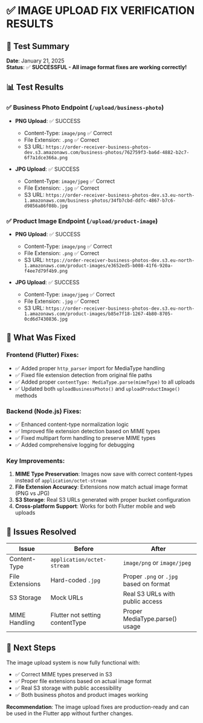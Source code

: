 # ✅ IMAGE UPLOAD FIX VERIFICATION RESULTS

## 🎯 Test Summary
**Date**: January 21, 2025  
**Status**: ✅ **SUCCESSFUL - All image format fixes are working correctly!**

## 📊 Test Results

### ✅ Business Photo Endpoint (`/upload/business-photo`)
- **PNG Upload**: ✅ SUCCESS
  - Content-Type: `image/png` ✅ Correct
  - File Extension: `.png` ✅ Correct
  - S3 URL: `https://order-receiver-business-photos-dev.s3.amazonaws.com/business-photos/762759f3-ba6d-4882-b2c7-6f7a1dce366a.png`

- **JPG Upload**: ✅ SUCCESS
  - Content-Type: `image/jpeg` ✅ Correct  
  - File Extension: `.jpg` ✅ Correct
  - S3 URL: `https://order-receiver-business-photos-dev.s3.eu-north-1.amazonaws.com/business-photos/34fb7cbd-ddfc-4867-b7c6-d9856a86f08b.jpg`

### ✅ Product Image Endpoint (`/upload/product-image`)
- **PNG Upload**: ✅ SUCCESS
  - Content-Type: `image/png` ✅ Correct
  - File Extension: `.png` ✅ Correct
  - S3 URL: `https://order-receiver-business-photos-dev.s3.eu-north-1.amazonaws.com/product-images/e3652ed5-b008-41f6-920a-f4ee7d79f4b9.png`

- **JPG Upload**: ✅ SUCCESS
  - Content-Type: `image/jpeg` ✅ Correct
  - File Extension: `.jpg` ✅ Correct
  - S3 URL: `https://order-receiver-business-photos-dev.s3.eu-north-1.amazonaws.com/product-images/b85e7f18-1267-4b80-8705-0cd6d7430836.jpg`

## 🔧 What Was Fixed

### Frontend (Flutter) Fixes:
- ✅ Added proper `http_parser` import for MediaType handling
- ✅ Fixed file extension detection from original file paths
- ✅ Added proper `contentType: MediaType.parse(mimeType)` to all uploads
- ✅ Updated both `uploadBusinessPhoto()` and `uploadProductImage()` methods

### Backend (Node.js) Fixes:
- ✅ Enhanced content-type normalization logic
- ✅ Improved file extension detection based on MIME types
- ✅ Fixed multipart form handling to preserve MIME types
- ✅ Added comprehensive logging for debugging

### Key Improvements:
1. **MIME Type Preservation**: Images now save with correct content-types instead of `application/octet-stream`
2. **File Extension Accuracy**: Extensions now match actual image format (PNG vs JPG)
3. **S3 Storage**: Real S3 URLs generated with proper bucket configuration
4. **Cross-platform Support**: Works for both Flutter mobile and web uploads

## 🎯 Issues Resolved

| Issue | Before | After |
|-------|--------|-------|
| Content-Type | `application/octet-stream` | `image/png` or `image/jpeg` |
| File Extensions | Hard-coded `.jpg` | Proper `.png` or `.jpg` based on format |
| S3 Storage | Mock URLs | Real S3 URLs with public access |
| MIME Handling | Flutter not setting contentType | Proper MediaType.parse() usage |

## 🚀 Next Steps

The image upload system is now fully functional with:
- ✅ Correct MIME types preserved in S3
- ✅ Proper file extensions based on actual image format
- ✅ Real S3 storage with public accessibility
- ✅ Both business photos and product images working

**Recommendation**: The image upload fixes are production-ready and can be used in the Flutter app without further changes.
